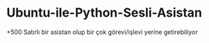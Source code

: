 # Ubuntu-ile-Python-Sesli-Asistan
+500 Satırlı bir asistan olup bir çok görevi/işlevi yerine getirebiliyor

